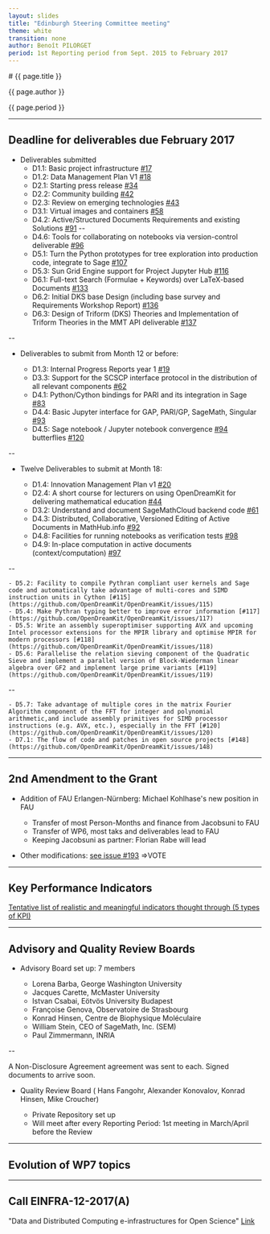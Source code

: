 ```yaml
---
layout: slides
title: "Edinburgh Steering Committee meeting"
theme: white
transition: none
author: Benoît PILORGET
period: 1st Reporting period from Sept. 2015 to February 2017
---
```


<section data-markdown data-separator="^---\n" data-separator-vertical="^--\n">
# {{ page.title }}

{{ page.author }}

{{ page.period }}

---

## Deadline for deliverables due February 2017

- Deliverables submitted
    - D1.1: Basic project infrastructure [#17](https://github.com/OpenDreamKit/OpenDreamKit/issues/17)
    - D1.2: Data Management Plan V1 [#18](https://github.com/OpenDreamKit/OpenDreamKit/issues/18)
    - D2.1: Starting press release [#34](https://github.com/OpenDreamKit/OpenDreamKit/issues/34)
    - D2.2: Community building [#42](https://github.com/OpenDreamKit/OpenDreamKit/issues/42)
    - D2.3: Review on emerging technologies [#43](https://github.com/OpenDreamKit/OpenDreamKit/issues/43)
    - D3.1: Virtual images and containers [#58](https://github.com/OpenDreamKit/OpenDreamKit/issues/)
    - D4.2: Active/Structured Documents Requirements and existing Solutions [#91](https://github.com/OpenDreamKit/OpenDreamKit/issues/91)
--
    - D4.6: Tools for collaborating on notebooks via version-control deliverable [#96](https://github.com/OpenDreamKit/OpenDreamKit/issues/96)
    - D5.1: Turn the Python prototypes for tree exploration into production code, integrate to Sage [#107](https://github.com/OpenDreamKit/OpenDreamKit/issues/107)
    - D5.3: Sun Grid Engine support for Project Jupyter Hub [#116](https://github.com/OpenDreamKit/OpenDreamKit/issues/116)
    - D6.1: Full-text Search (Formulae + Keywords) over LaTeX-based Documents [#133](https://github.com/OpenDreamKit/OpenDreamKit/issues/133)
    - D6.2: Initial DKS base Design (including base survey and Requirements Workshop Report) [#136](https://github.com/OpenDreamKit/OpenDreamKit/issues/136)
    - D6.3: Design of Triform (DKS) Theories and Implementation of Triform Theories in the MMT API deliverable [#137](https://github.com/OpenDreamKit/OpenDreamKit/issues/137)

--

- Deliverables to submit from Month 12 or before:

    - D1.3: Internal Progress Reports year 1 [#19](https://github.com/OpenDreamKit/OpenDreamKit/issues/19)
    - D3.3: Support for the SCSCP interface protocol in the distribution of all relevant components [#62](https://github.com/OpenDreamKit/OpenDreamKit/issues/62)
    - D4.1: Python/Cython bindings for PARI and its integration in Sage [#83](https://github.com/OpenDreamKit/OpenDreamKit/issues/83)
    - D4.4: Basic Jupyter interface for GAP, PARI/GP, SageMath, Singular [#93](https://github.com/OpenDreamKit/OpenDreamKit/issues/93)
    - D4.5: Sage notebook / Jupyter notebook convergence [#94](https://github.com/OpenDreamKit/OpenDreamKit/issues/94)
     butterflies [#120](https://github.com/OpenDreamKit/OpenDreamKit/issues/120)

--

- Twelve Deliverables to submit at Month 18:

    - D1.4: Innovation Management Plan v1 [#20](https://github.com/OpenDreamKit/OpenDreamKit/issues/20)
    - D2.4: A short course for lecturers on using OpenDreamKit for delivering mathematical education [#44](https://github.com/OpenDreamKit/OpenDreamKit/issues/44)
    - D3.2: Understand and document SageMathCloud backend code [#61](https://github.com/OpenDreamKit/OpenDreamKit/issues/61)
    - D4.3: Distributed, Collaborative, Versioned Editing of Active Documents in MathHub.info [#92](https://github.com/OpenDreamKit/OpenDreamKit/issues/92)
    - D4.8: Facilities for running notebooks as verification tests [#98](https://github.com/OpenDreamKit/OpenDreamKit/issues/98)
    - D4.9: In-place computation in active documents (context/computation) [#97](https://github.com/OpenDreamKit/OpenDreamKit/issues/97)
    
--

    - D5.2: Facility to compile Pythran compliant user kernels and Sage code and automatically take advantage of multi-cores and SIMD instruction units in Cython [#115](https://github.com/OpenDreamKit/OpenDreamKit/issues/115)
    - D5.4: Make Pythran typing better to improve error information [#117](https://github.com/OpenDreamKit/OpenDreamKit/issues/117)
    - D5.5: Write an assembly superoptimiser supporting AVX and upcoming Intel processor extensions for the MPIR library and optimise MPIR for modern processors [#118](https://github.com/OpenDreamKit/OpenDreamKit/issues/118)
    - D5.6: Parallelise the relation sieving component of the Quadratic Sieve and implement a parallel version of Block-Wiederman linear algebra over GF2 and implement large prime variants [#119](https://github.com/OpenDreamKit/OpenDreamKit/issues/119)

--

    - D5.7: Take advantage of multiple cores in the matrix Fourier Algorithm component of the FFT for integer and polynomial arithmetic,and include assembly primitives for SIMD processor instructions (e.g. AVX, etc.), especially in the FFT [#120](https://github.com/OpenDreamKit/OpenDreamKit/issues/120)
    - D7.1: The flow of code and patches in open source projects [#148](https://github.com/OpenDreamKit/OpenDreamKit/issues/148)
    
---

## 2nd Amendment to the Grant

- Addition of FAU Erlangen-Nürnberg: Michael Kohlhase's new position in FAU

   - Transfer of most Person-Months and finance from Jacobsuni to FAU
   - Transfer of WP6, most taks and deliverables lead to FAU
   - Keeping Jacobsuni as partner: Florian Rabe will lead

- Other modifications: [see issue #193](https://github.com/OpenDreamKit/OpenDreamKit/issues/193) =>VOTE

---

## Key Performance Indicators

[Tentative list of realistic and meaningful indicators thought through (5 types of KPI)](https://github.com/OpenDreamKit/OpenDreamKit/issues/179)

---

## Advisory and Quality Review Boards

- Advisory Board set up: 7 members                        
     
   - Lorena Barba, George Washington University	     
   - Jacques Carette, McMaster University	     
   - Istvan Csabai, Eötvös University Budapest	   
   - Françoise Genova, Observatoire de Strasbourg	     
   - Konrad Hinsen, Centre de Biophysique Moléculaire 
   - William Stein, CEO of SageMath, Inc. (SEM)
   - Paul Zimmermann, INRIA	        
   
--

A Non-Disclosure Agreement agreement was sent to each. Signed documents to arrive soon.

- Quality Review Board ( Hans Fangohr, Alexander Konovalov, Konrad Hinsen, Mike Croucher)

   - Private Repository set up
   - Will meet after every Reporting Period: 1st meeting in March/April before the Review

---

## Evolution of WP7 topics


---

## Call EINFRA-12-2017(A)

"Data and Distributed Computing e-infrastructures for Open Science"
[Link](http://ec.europa.eu/research/participants/portal/desktop/en/opportunities/h2020/topics/einfra-12-2017.html)

</section>
